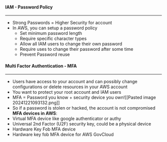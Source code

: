 #### IAM - Password Policy
---
- Strong Passwords = Higher Security for account
- In AWS, you can setup a password policy
	- Set minimum password length
	- Require specific character types
	- Allow all IAM users to change their own password
	- Require uses to change their password after some time
	- Prevent Password reuse

#### Multi Factor Authentication - MFA
---
- Users have access to your account and can possibly change configurations or delete resources in your AWS account
- You want to protect your root account and IAM users
- MFA = Password you know + security device you own![[Pasted image 20241221093132.png]]
- So if a password is stolen or hacked, the account is not compromised
**MFA devices in AWS**:
- Virtual MFA device like google authenticator or authy
- Universal 2nd Factor (U2F) security key, could be a physical device
- Hardware Key Fob MFA device
- Hardware key fob MFA device for AWS GovCloud

